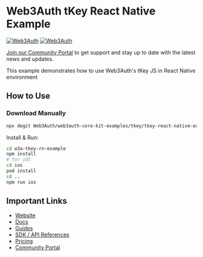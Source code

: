 # Web3Auth tKey React Native Example

[![Web3Auth](https://img.shields.io/badge/Web3Auth-SDK-blue)](https://web3auth.io/docs/sdk/tkey)
[![Web3Auth](https://img.shields.io/badge/Web3Auth-Community-cyan)](https://community.web3auth.io)

[Join our Community Portal](https://community.web3auth.io/) to get support and stay up to date with the latest news and updates.

This example demonstrates how to use Web3Auth's tKey JS in React Native environment

## How to Use

### Download Manually

```bash
npx degit Web3Auth/web3auth-core-kit-examples/tkey/tkey-react-native-example w3a-tkey-rn-example
```

Install & Run:

```bash
cd w3a-tkey-rn-example
npm install
# for iOS
cd ios
pod install
cd ..
npm run ios
```

## Important Links

- [Website](https://web3auth.io)
- [Docs](https://web3auth.io/docs)
- [Guides](https://web3auth.io/docs/guides)
- [SDK / API References](https://web3auth.io/docs/sdk)
- [Pricing](https://web3auth.io/pricing.html)
- [Community Portal](https://community.web3auth.io)